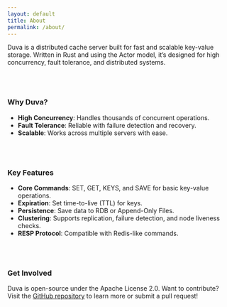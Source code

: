 ```yaml
---
layout: default
title: About
permalink: /about/
---
```



Duva is a distributed cache server built for fast and scalable key-value storage. Written in Rust and using the Actor model, it’s designed for high concurrency, fault tolerance, and distributed systems.


<br><br>

### Why Duva?

- **High Concurrency**: Handles thousands of concurrent operations.
- **Fault Tolerance**: Reliable with failure detection and recovery.
- **Scalable**: Works across multiple servers with ease.

<br><br>


### Key Features

- **Core Commands**: SET, GET, KEYS, and SAVE for basic key-value operations.
- **Expiration**: Set time-to-live (TTL) for keys.
- **Persistence**: Save data to RDB or Append-Only Files.
- **Clustering**: Supports replication, failure detection, and node liveness checks.
- **RESP Protocol**: Compatible with Redis-like commands.

<br><br>

### Get Involved

Duva is open-source under the Apache License 2.0. Want to contribute? Visit the [GitHub repository](https://github.com/migorithm/duva) to learn more or submit a pull request!